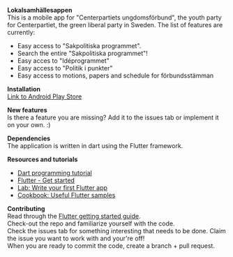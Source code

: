 
<b>Lokalsamhällesappen</b>
<br>
This is a mobile app for "Centerpartiets ungdomsförbund", the youth party for Centerpartiet, the green liberal party in Sweden.
The list of features are currently:
 * Easy access to "Sakpolitiska programmet".
 * Search the entire "Sakpolitiska programmet"!
 * Easy acces to "Idéprogrammet"
 * Easy access to "Politik i punkter"
 * Easy access to motions, papers and schedule for förbundsstämman
 
<b>Installation</b>
<br>
 <a href="https://play.google.com/store/apps/details?id=com.cuf.lokalsamhallesappen">Link to Android Play Store</a>
<br>
 
 <b>New features</b>
 <br>
 Is there a feature you are missing? Add it to the issues tab or implement it on your own. :)
 
 <b>Dependencies</b>
  <br>
 The application is written in dart using the Flutter framework.
 
 <b>Resources and tutorials</b>
  <br>
  - [Dart programming tutorial](https://www.tutorialspoint.com/dart_programming/)
  - [Flutter - Get started](https://flutter.dev/docs/get-started/install)
  - [Lab: Write your first Flutter app](https://flutter.dev/docs/get-started/codelab)
  - [Cookbook: Useful Flutter samples](https://flutter.dev/docs/cookbook)
 
<b>Contributing</b>
<br>
Read through the <a href="https://flutter.dev/docs/get-started/install">Flutter getting started guide</a>.
<br>
Check-out the repo and familiarize yourself with the code.
<br>
Check the issues tab for something interesting that needs to be done. Claim the issue you want to work with and your're off!
<br>
When you are ready to commit the code, create a branch + pull request.
